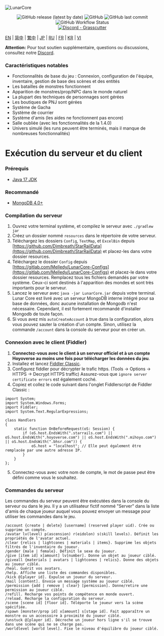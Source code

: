 ![LunarCore](https://socialify.git.ci/Melledy/LunarCore/image?description=1&descriptionEditable=A%20game%20server%20reimplementation%20for%20version%201.5.0%20of%20a%20certain%20turn-based%20anime%20game%20for%20educational%20purposes.%20&font=Inter&forks=1&issues=1&language=1&name=1&owner=1&pulls=1&stargazers=1&theme=Light)
<div align="center"><img alt="GitHub release (latest by date)" src="https://img.shields.io/github/v/release/Melledy/LunarCore?logo=java&style=for-the-badge"> <img alt="GitHub" src="https://img.shields.io/github/license/Melledy/LunarCore?style=for-the-badge"> <img alt="GitHub last commit" src="https://img.shields.io/github/last-commit/Melledy/LunarCore?style=for-the-badge"> <img alt="GitHub Workflow Status" src="https://img.shields.io/github/actions/workflow/status/Melledy/LunarCore/build.yml?branch=development&logo=github&style=for-the-badge"></div>

<div align="center"><a href="https://discord.gg/cfPKJ6N5hw"><img alt="Discord - Grasscutter" src="https://img.shields.io/discord/1163718404067303444?label=Discord&logo=discord&style=for-the-badge"></a></div>

[EN](../README.md) | [简中](README_zh-CN.md) | [繁中](README_zh-TW.md) | [JP](README_ja-JP.md) | [RU](README_ru-RU.md) | [FR](README_fr-FR.md) | [KR](README_ko-KR.md) | [VI](README_vi-VI.md)

**Attention:** Pour tout soutien supplémentaire, questions ou discussions, consultez notre [Discord](https://discord.gg/cfPKJ6N5hw).

### Caractéristiques notables
- Fonctionnalités de base du jeu : Connexion, configuration de l'équipe, inventaire, gestion de base des scènes et des entités
- Les batailles de monstres fonctionnent
- Apparition de monstres/prop/NPC dans le monde naturel
- La plupart des techniques de personnages sont gérées
- Les boutiques de PNJ sont gérées
- Système de Gacha
- Système de courrier
- Système d'amis (les aides ne fonctionnent pas encore)
- Salle oubliée (avec les fonctionnalités de la 1.4.0)
- Univers simulé (les runs peuvent être terminés, mais il manque de nombreuses fonctionnalités)

# Exécution du serveur et du client

### Prérequis
* [Java 17 JDK](https://www.oracle.com/java/technologies/javase/jdk17-archive-downloads.html)

### Recommandé
* [MongoDB 4.0+](https://www.mongodb.com/try/download/community)

### Compilation du serveur
1. Ouvrez votre terminal système, et compilez le serveur avec `./gradlew jar`
2. Créez un dossier nommé `resources` dans le répertoire de votre serveur.
3. Téléchargez les dossiers `Config`, `TextMap`, et `ExcelBin` depuis [https://github.com/Dimbreath/StarRailData](https://github.com/Dimbreath/StarRailData) et placez-les dans votre dossier resources.
4. Téléchargez le dossier `Config` depuis [https://gitlab.com/Melledy/LunarCore-Configs](https://gitlab.com/Melledy/LunarCore-Configs) et placez-le dans votre dossier resources. Remplacez tous les fichiers demandés par votre système. Ceux-ci sont destinés à l'apparition des mondes et sont très importants pour le serveur.
5. Lancez le serveur avec `java -jar LunarCore.jar` depuis votre terminal. Lunar Core est livré avec un serveur MongoDB interne intégré pour sa base de données, donc aucune installation de Mongodb n'est nécessaire. Cependant, il est fortement recommandé d'installer Mongodb de toute façon.
6. Si vous avez mis `autoCreateAccount` à true dans la configuration, alors vous pouvez sauter la création d'un compte. Sinon, utilisez la commande `/account` dans la console du serveur pour en créer un.

### Connexion avec le client (Fiddler)
1. **Connectez-vous avec le client à un serveur officiel et à un compte Hoyoverse au moins une fois pour télécharger les données du jeu**.
2. Installez et lancez [Fiddler Classic](https://www.telerik.com/fiddler).
3. Configurez fiddler pour décrypter le trafic https. (Tools -> Options -> HTTPS -> Decrypt HTTPS traffic) Assurez-vous que `ignore server certificate errors` est également coché.
4. Copiez et collez le code suivant dans l'onglet Fiddlerscript de Fiddler Classic :

```
import System;
import System.Windows.Forms;
import Fiddler;
import System.Text.RegularExpressions;

class Handlers
{
    static function OnBeforeRequest(oS: Session) {
        if (oS.host.EndsWith(".starrails.com") || oS.host.EndsWith(".hoyoverse.com") || oS.host.EndsWith(".mihoyo.com") || oS.host.EndsWith(".bhsr.com")) {
            oS.host = "localhost"; // Elle peut également être remplacée par une autre adresse IP.
        }
    }
};
```

5. Connectez-vous avec votre nom de compte, le mot de passe peut être défini comme vous le souhaitez.

### Commandes du serveur
Les commandes du serveur peuvent être exécutées dans la console du serveur ou dans le jeu. Il y a un utilisateur fictif nommé "Server" dans la liste d'amis de chaque joueur auquel vous pouvez envoyer un message pour utiliser les commandes dans le jeu.

```
/account {create | delete} [username] (reserved player uid). Crée ou supprime un compte.
/avatar lv(level) p(ascension) r(eidolon) s(skill levels). Définit les propriétés de l'avatar actuel.
/clear {relics | lightcones | materials | items}. Supprime les objets filtrés de l'inventaire du joueur.
/gender {male | female}. Définit le sexe du joueur.
/give [item id] x[amount] lv[number]. Donne un objet au joueur ciblé.
/giveall {materials | avatars | lightcones | relics}. Donne des objets au joueur ciblé.
/heal. Guérit vos avatars.
/help. Affiche une liste des commandes disponibles.
/kick @[player id]. Expulse un joueur du serveur.
/mail [content]. Envoie un message système au joueur ciblé.
/permission {add | remove | clear} [permission]. Donne/retire une permission au joueur ciblé.
/refill. Recharge vos points de compétence en monde ouvert.
/reload. Recharge la configuration du serveur.
/scene [scene id] [floor id]. Téléporte le joueur vers la scène spécifiée.
/spawn [monster/prop id] x[amount] s[stage id]. Fait apparaître un monstre ou un accessoire à proximité du joueur ciblé.
/unstuck @[player id]. Décroche un joueur hors ligne s'il se trouve dans une scène qui ne se charge pas.
/worldlevel [world level]. Fixe le niveau d'équilibre du joueur ciblé.
```
